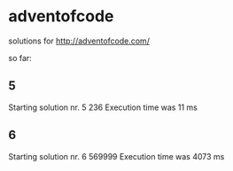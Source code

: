 # adventofcode

solutions for http://adventofcode.com/   

so far:   

## 5
Starting solution nr. 5
236
Execution time was  11 ms

## 6
Starting solution nr. 6
569999
Execution time was  4073 ms
